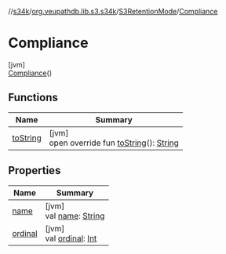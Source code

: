 //[s34k](../../../../index.md)/[org.veupathdb.lib.s3.s34k](../../index.md)/[S3RetentionMode](../index.md)/[Compliance](index.md)

# Compliance

[jvm]\
[Compliance](index.md)()

## Functions

| Name | Summary |
|---|---|
| [toString](../to-string.md) | [jvm]<br>open override fun [toString](../to-string.md)(): [String](https://kotlinlang.org/api/latest/jvm/stdlib/kotlin/-string/index.html) |

## Properties

| Name | Summary |
|---|---|
| [name](../../../org.veupathdb.lib.s3.s34k.requests.bucket.recursive/-s3-recursive-delete-phase/-list-objects/index.md#-372974862%2FProperties%2F-1216412040) | [jvm]<br>val [name](../../../org.veupathdb.lib.s3.s34k.requests.bucket.recursive/-s3-recursive-delete-phase/-list-objects/index.md#-372974862%2FProperties%2F-1216412040): [String](https://kotlinlang.org/api/latest/jvm/stdlib/kotlin/-string/index.html) |
| [ordinal](../../../org.veupathdb.lib.s3.s34k.requests.bucket.recursive/-s3-recursive-delete-phase/-list-objects/index.md#-739389684%2FProperties%2F-1216412040) | [jvm]<br>val [ordinal](../../../org.veupathdb.lib.s3.s34k.requests.bucket.recursive/-s3-recursive-delete-phase/-list-objects/index.md#-739389684%2FProperties%2F-1216412040): [Int](https://kotlinlang.org/api/latest/jvm/stdlib/kotlin/-int/index.html) |
